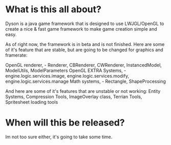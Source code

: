# What is this all about?

Dyson is a java game framework that is designed to use LWJGL/OpenGL to create a nice & fast game framework to make game creation simple and easy.

As of right now, the framework is in beta and is not finished. Here are some of it's feature that are stable, but are going to be changed for graphics and framerate:

OpenGL renderer, - Renderer, CBRenderer, CWRenderer, InstancedModel, ModelUtils, ModelParameters
OpenGL EXTRA Systems, - engine.logic.services.image, engine.logic.services.modify, engine.logic.services.manage
Math systems, - Rectangle, ShapeProcessing

And here are some of it's features that are unstable or not working: Entity Systems, Compression Tools, ImageOverlay class, Terrian Tools, Spritesheet loading tools

# When will this be released?

Im not too sure either, it's going to take some time.